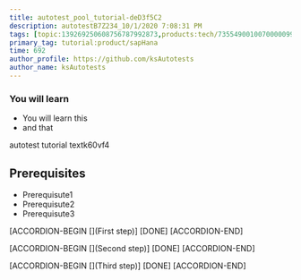 ```yaml
---
title: autotest_pool_tutorial-deD3f5C2
description: autotestB7Z234_10/1/2020 7:08:31 PM
tags: [topic:139269250608756787992873,products:tech/73554900100700000996,tutorial:experience/advanced]
primary_tag: tutorial:product/sapHana
time: 692
author_profile: https://github.com/ksAutotests
author_name: ksAutotests
---
```

### You will learn
- You will learn this
- and that

autotest tutorial textk60vf4

## Prerequisites
- Prerequisute1
- Prerequisute2
- Prerequisute3

[ACCORDION-BEGIN [](First step)]
[DONE]
[ACCORDION-END]

[ACCORDION-BEGIN [](Second step)]
[DONE]
[ACCORDION-END]

[ACCORDION-BEGIN [](Third step)]
[DONE]
[ACCORDION-END]

